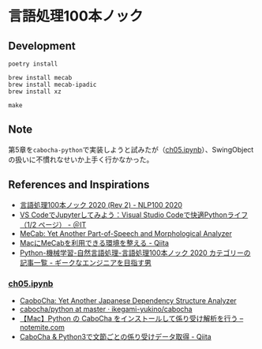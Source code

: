 # 言語処理100本ノック

## Development

```shell
poetry install

brew install mecab
brew install mecab-ipadic
brew install xz

make
```

## Note

第5章を`cabocha-python`で実装しようと試みたが（[ch05.ipynb](./ch05.ipynb)）、SwingObjectの扱いに不慣れなせいか上手く行かなかった。

## References and Inspirations

- [言語処理100本ノック 2020 \(Rev 2\) \- NLP100 2020](https://nlp100.github.io/ja/)
- [VS CodeでJupyterしてみよう：Visual Studio Codeで快適Pythonライフ（1/2 ページ） \- ＠IT](https://atmarkit.itmedia.co.jp/ait/articles/2108/06/news030.html)
- [MeCab: Yet Another Part\-of\-Speech and Morphological Analyzer](https://taku910.github.io/mecab/)
- [MacにMeCabを利用できる環境を整える \- Qiita](https://qiita.com/paulxll/items/72a2bea9b1d1486ca751)
- [Python\-機械学習\-自然言語処理\-言語処理100本ノック 2020 カテゴリーの記事一覧 \- ギークなエンジニアを目指す男](https://www.takapy.work/archive/category/Python-%E6%A9%9F%E6%A2%B0%E5%AD%A6%E7%BF%92-%E8%87%AA%E7%84%B6%E8%A8%80%E8%AA%9E%E5%87%A6%E7%90%86-%E8%A8%80%E8%AA%9E%E5%87%A6%E7%90%86100%E6%9C%AC%E3%83%8E%E3%83%83%E3%82%AF%202020)

### [ch05.ipynb](./ch05.ipynb)

- [CaoboCha: Yet Another Japanese Dependency Structure Analyzer](https://taku910.github.io/cabocha/)
-  [cabocha/python at master · ikegami\-yukino/cabocha](https://github.com/ikegami-yukino/cabocha/tree/master/python)
- [【Mac】Python の CaboCha をインストールして係り受け解析を行う – notemite\.com](https://notemite.com/python/python-cabocha/)
- [CaboCha & Python3で文節ごとの係り受けデータ取得 \- Qiita](https://qiita.com/ayuchiy/items/c3f314889154c4efa71e)

